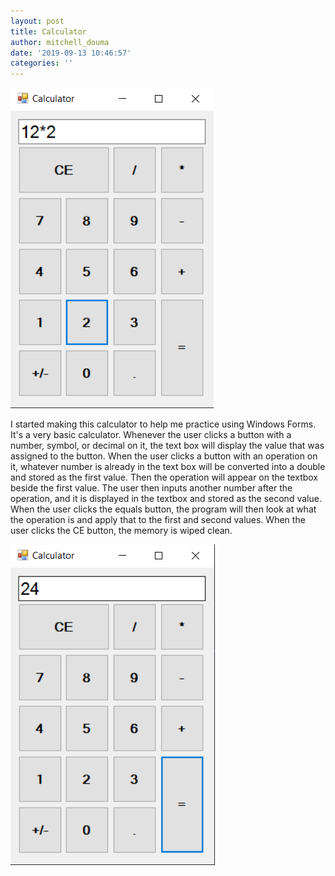 ```yaml
---
layout: post
title: Calculator
author: mitchell_douma
date: '2019-09-13 10:46:57'
categories: ''
---
```

![Calculator Image](/assets/img/uploads/calculator1.png)

I started making this calculator to help me practice using Windows Forms. It's a very basic calculator.  Whenever the user clicks a button with a number, symbol, or decimal on it, the text box will display the value that was assigned to the button. When the user clicks a button with an operation on it, whatever number is already in the text box will be converted into a double and stored as the first value. Then the operation will appear on the textbox beside the first value. The user then inputs another number after the operation, and it is displayed in the textbox and stored as the second value.  When the user clicks the equals button, the program will then look at what the operation is and apply that to the first and second values.  When the user clicks the CE button, the memory is wiped clean. 

![Calculator Image](/assets/img/uploads/calculator2.png)
